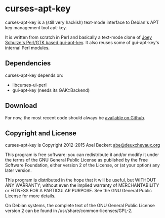 curses-apt-key
==============

curses-apt-key is a (still very hackish) text-mode interface to
Debian's APT key management tool apt-key.

It is written from scratch in Perl and basically a text-mode clone of
[Joey Schulze's Perl/GTK based gui-apt-key][gak]. It also reuses some
of gui-apt-key's internal Perl modules.

[gak]: http://www.infodrom.org/projects/gui-apt-key/

Dependencies
------------

curses-apt-key depends on:

* libcurses-ui-perl
* gui-apt-key (needs its GAK::Backend)

Download
--------

For now, the most recent code should always be
[available on Github](https://github.com/xtaran/curses-apt-key).

Copyright and License
---------------------

curses-apt-key is Copyright 2012-2015 Axel Beckert <abe@deuxchevaux.org>

This program is free software: you can redistribute it and/or modify
it under the terms of the GNU General Public License as published by
the Free Software Foundation, either version 2 of the License, or
(at your option) any later version.

This program is distributed in the hope that it will be useful,
but WITHOUT ANY WARRANTY; without even the implied warranty of
MERCHANTABILITY or FITNESS FOR A PARTICULAR PURPOSE.  See the
GNU General Public License for more details.

On Debian systems, the complete text of the GNU General Public
License version 2 can be found in /usr/share/common-licenses/GPL-2.

